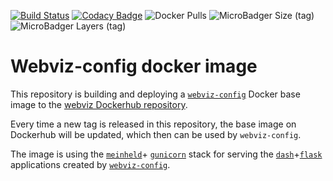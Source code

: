 [![Build Status](https://travis-ci.org/equinor/webviz-docker.svg?branch=master)](https://travis-ci.org/equinor/webviz-docker)
[![Codacy Badge](https://api.codacy.com/project/badge/Grade/19233b7ef4ce43199ffd7b0cf9e41e66)](https://www.codacy.com/app/anders-kiaer/webviz-docker?utm_source=github.com&amp;utm_medium=referral&amp;utm_content=equinor/webviz-docker&amp;utm_campaign=Badge_Grade)
![Docker Pulls](https://img.shields.io/docker/pulls/webviz/base_image.svg)
![MicroBadger Size (tag)](https://img.shields.io/microbadger/image-size/webviz/base_image/latest.svg)
![MicroBadger Layers (tag)](https://img.shields.io/microbadger/layers/webviz/base_image/latest.svg)

# Webviz-config docker image

This repository is building and deploying a
[`webviz-config`](https://github.com/equinor/webviz-config) Docker base image
to the [webviz Dockerhub repository](https://hub.docker.com/u/webviz).

Every time a new tag is released in this repository, the base image on
Dockerhub will be updated, which then can be used by `webviz-config`.

The image is using the [`meinheld`](https://github.com/mopemope/meinheld)+
[`gunicorn`](https://github.com/benoitc/gunicorn) stack for serving the
[`dash`](https://github.com/plotly/dash)+[`flask`](https://github.com/pallets/flask)
applications created by [`webviz-config`](https://github.com/equinor/webviz-config).
